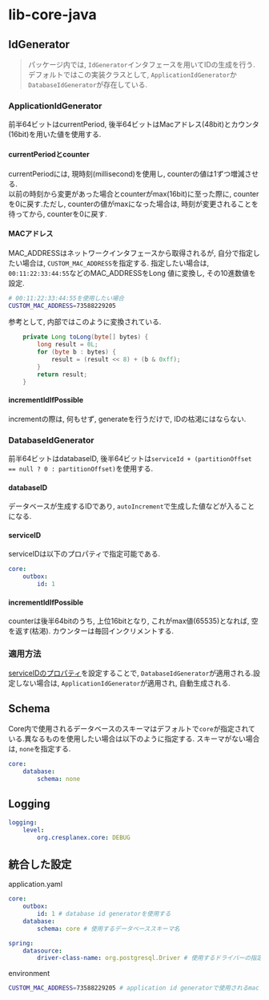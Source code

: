 # lib-core-java

## IdGenerator
> パッケージ内では, `IdGenerator`インタフェースを用いてIDの生成を行う.
> デフォルトではこの実装クラスとして, `ApplicationIdGenerator`か`DatabaseIdGenerator`が存在している.

### ApplicationIdGenerator

前半64ビットはcurrentPeriod, 後半64ビットはMacアドレス(48bit)とカウンタ(16bit)を用いた値を使用する.

#### currentPeriodとcounter

currentPeriodには, 現時刻(millisecond)を使用し, counterの値は1ずつ増減させる.<br>
以前の時刻から変更があった場合とcounterがmax(16bit)に至った際に, counterを0に戻す.ただし, counterの値がmaxになった場合は, 時刻が変更されることを待ってから, counterを0に戻す.

#### MACアドレス

MAC_ADDRESSはネットワークインタフェースから取得されるが, 自分で指定したい場合は, `CUSTOM_MAC_ADDRESS`を指定する.
指定したい場合は, `00:11:22:33:44:55`などのMAC_ADDRESSをLong 値に変換し, その10進数値を設定.
```sh
# 00:11:22:33:44:55を使用したい場合
CUSTOM_MAC_ADDRESS=73588229205
```

参考として, 内部ではこのように変換されている.
``` java
    private Long toLong(byte[] bytes) {
        long result = 0L;
        for (byte b : bytes) {
            result = (result << 8) + (b & 0xff);
        }
        return result;
    }
```

#### incrementIdIfPossible
incrementの際は, 何もせず, generateを行うだけで, IDの枯渇にはならない.

### DatabaseIdGenerator

前半64ビットはdatabaseID, 後半64ビットは`serviceId + (partitionOffset == null ? 0 : partitionOffset)`を使用する.

#### databaseID

データベースが生成するIDであり, `autoIncrement`で生成した値などが入ることになる.

#### serviceID

serviceIDは以下のプロパティで指定可能である.
``` yaml
core:
    outbox:
        id: 1
```

#### incrementIdIfPossible
counterは後半64bitのうち, 上位16bitとなり, これがmax値(65535)となれば, 空を返す(枯渇).
カウンターは毎回インクリメントする.

### 適用方法

[serviceIDのプロパティ](#serviceid)を設定することで, `DatabaseIdGenerator`が適用される.設定しない場合は, `ApplicationIdGenerator`が適用され, 自動生成される.

## Schema

Core内で使用されるデータベースのスキーマはデフォルトで`core`が指定されている.異なるものを使用したい場合は以下のように指定する.
スキーマがない場合は, `none`を指定する.

``` yaml
core:
    database:
        schema: none
```

## Logging

``` yaml
logging:
    level:
        org.cresplanex.core: DEBUG
```

## 統合した設定

application.yaml
``` yaml
core:
    outbox:
        id: 1 # database id generatorを使用する
    database:
        schema: core # 使用するデータベーススキーマ名

spring:
    datasource:
        driver-class-name: org.postgresql.Driver # 使用するドライバーの指定
```

environment
``` sh
CUSTOM_MAC_ADDRESS=73588229205 # application id generatorで使用されるmacアドレスを手動設定
```